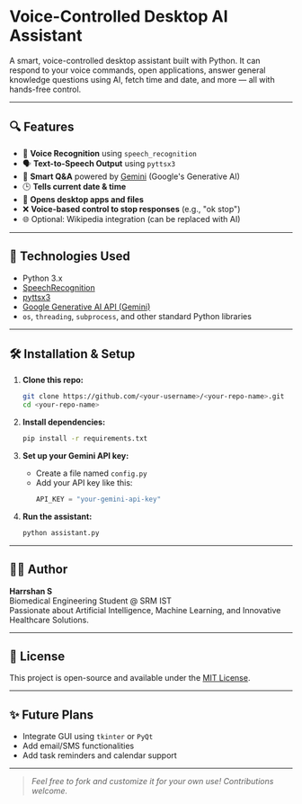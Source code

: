# Voice-Controlled Desktop AI Assistant

A smart, voice-controlled desktop assistant built with Python. It can respond to your voice commands, open applications, answer general knowledge questions using AI, fetch time and date, and more — all with hands-free control.

---

## 🔍 Features

- 🎤 **Voice Recognition** using `speech_recognition`
- 🗣️ **Text-to-Speech Output** using `pyttsx3`
- 🧠 **Smart Q&A** powered by [Gemini](https://deepmind.google/technologies/gemini/) (Google's Generative AI)
- 🕒 **Tells current date & time**
- 📂 **Opens desktop apps and files**
- ❌ **Voice-based control to stop responses** (e.g., "ok stop")
- 🌐 Optional: Wikipedia integration (can be replaced with AI)

---

## 🚀 Technologies Used

- Python 3.x
- [SpeechRecognition](https://pypi.org/project/SpeechRecognition/)
- [pyttsx3](https://pypi.org/project/pyttsx3/)
- [Google Generative AI API (Gemini)](https://ai.google.dev/)
- `os`, `threading`, `subprocess`, and other standard Python libraries

---

## 🛠️ Installation & Setup

1. **Clone this repo:**
   ```bash
   git clone https://github.com/<your-username>/<your-repo-name>.git
   cd <your-repo-name>
   ```

2. **Install dependencies:**
   ```bash
   pip install -r requirements.txt
   ```

3. **Set up your Gemini API key:**
   - Create a file named `config.py`
   - Add your API key like this:
     ```python
     API_KEY = "your-gemini-api-key"
     ```

4. **Run the assistant:**
   ```bash
   python assistant.py
   ```

---

## 👨‍💻 Author

**Harrshan S**  
Biomedical Engineering Student @ SRM IST  
Passionate about Artificial Intelligence, Machine Learning, and Innovative Healthcare Solutions.

---

## 📄 License

This project is open-source and available under the [MIT License](LICENSE).

---

## ✨ Future Plans

- Integrate GUI using `tkinter` or `PyQt`
- Add email/SMS functionalities
- Add task reminders and calendar support

---

> _Feel free to fork and customize it for your own use! Contributions welcome._
